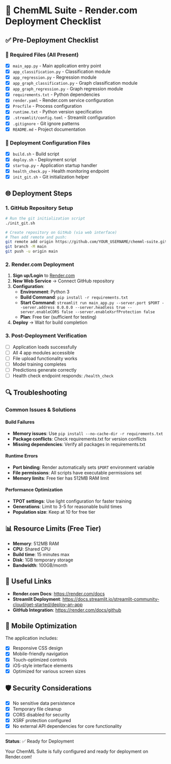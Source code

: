# 🚀 ChemML Suite - Render.com Deployment Checklist

## ✅ Pre-Deployment Checklist

### 📁 Required Files (All Present)
- [x] `main_app.py` - Main application entry point
- [x] `app_classification.py` - Classification module
- [x] `app_regression.py` - Regression module  
- [x] `app_graph_classification.py` - Graph classification module
- [x] `app_graph_regression.py` - Graph regression module
- [x] `requirements.txt` - Python dependencies
- [x] `render.yaml` - Render.com service configuration
- [x] `Procfile` - Process configuration
- [x] `runtime.txt` - Python version specification
- [x] `.streamlit/config.toml` - Streamlit configuration
- [x] `.gitignore` - Git ignore patterns
- [x] `README.md` - Project documentation

### 🔧 Deployment Configuration Files
- [x] `build.sh` - Build script
- [x] `deploy.sh` - Deployment script  
- [x] `startup.py` - Application startup handler
- [x] `health_check.py` - Health monitoring endpoint
- [x] `init_git.sh` - Git initialization helper

## 🌐 Deployment Steps

### 1. GitHub Repository Setup
```bash
# Run the git initialization script
./init_git.sh

# Create repository on GitHub (via web interface)
# Then add remote and push:
git remote add origin https://github.com/YOUR_USERNAME/chemml-suite.git
git branch -M main
git push -u origin main
```

### 2. Render.com Deployment
1. **Sign up/Login** to [Render.com](https://render.com)
2. **New Web Service** → Connect GitHub repository
3. **Configuration**:
   - **Environment**: Python 3
   - **Build Command**: `pip install -r requirements.txt`
   - **Start Command**: `streamlit run main_app.py --server.port $PORT --server.address 0.0.0.0 --server.headless true --server.enableCORS false --server.enableXsrfProtection false`
   - **Plan**: Free tier (sufficient for testing)
4. **Deploy** → Wait for build completion

### 3. Post-Deployment Verification
- [ ] Application loads successfully
- [ ] All 4 app modules accessible
- [ ] File upload functionality works
- [ ] Model training completes
- [ ] Predictions generate correctly
- [ ] Health check endpoint responds: `/health_check`

## 🔍 Troubleshooting

### Common Issues & Solutions

#### Build Failures
- **Memory issues**: Use `pip install --no-cache-dir -r requirements.txt`
- **Package conflicts**: Check requirements.txt for version conflicts
- **Missing dependencies**: Verify all packages in requirements.txt

#### Runtime Errors
- **Port binding**: Render automatically sets `$PORT` environment variable
- **File permissions**: All scripts have executable permissions set
- **Memory limits**: Free tier has 512MB RAM limit

#### Performance Optimization
- **TPOT settings**: Use light configuration for faster training
- **Generations**: Limit to 3-5 for reasonable build times
- **Population size**: Keep at 10 for free tier

## 📊 Resource Limits (Free Tier)

- **Memory**: 512MB RAM
- **CPU**: Shared CPU
- **Build time**: 15 minutes max
- **Disk**: 1GB temporary storage
- **Bandwidth**: 100GB/month

## 🔗 Useful Links

- **Render.com Docs**: https://render.com/docs
- **Streamlit Deployment**: https://docs.streamlit.io/streamlit-community-cloud/get-started/deploy-an-app
- **GitHub Integration**: https://render.com/docs/github

## 📱 Mobile Optimization

The application includes:
- [x] Responsive CSS design
- [x] Mobile-friendly navigation
- [x] Touch-optimized controls
- [x] iOS-style interface elements
- [x] Optimized for various screen sizes

## 🛡️ Security Considerations

- [x] No sensitive data persistence
- [x] Temporary file cleanup
- [x] CORS disabled for security
- [x] XSRF protection configured
- [x] No external API dependencies for core functionality

---

**Status**: ✅ Ready for Deployment

Your ChemML Suite is fully configured and ready for deployment on Render.com!
